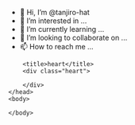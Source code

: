 - 👋 Hi, I’m @tanjiro-hat
- 👀 I’m interested in ...
- 🌱 I’m currently learning ...
- 💞️ I’m looking to collaborate on ...
- 📫 How to reach me ...

<!---
tanjiro-hat/tanjiro-hat is a ✨ special ✨ repository because its `README.md` (this file) appears on your GitHub profile.
You can click the Preview link to take a look at your changes.
--->
<!DOCTYPE html>
<html>
    <head>
    
    
    
    
<style>
    
    
    

.heart{
    margin-top:100px;
    margin-left:100px;
    position:relative;
    width:200px;
    height:200px;
    background: #e80202;
    transform:rotate(45deg);
    animation: umah 1s linear infinite ;
    
}


.heart:before
{
    content:'';
    position:absolute ;
    top:-100px;
    width:200px;
    height:100px;
    background: #e80203;
    border-top-left-radius:100px;
    border-top-right-radius:100px;
}
.heart:after
{
    content:'';
    position:absolute ;
    left:-100px;
    width:100px;
    height:200px;
    background: #e80202;
    border-top-left-radius:100px;
    border-bottom-left-radius:100px;
}


    
    
    
    
</style>
        <title>heart</title>
        <div class="heart">
            
        </div>
    </head>
    <body>
        
    </body>
</html>
